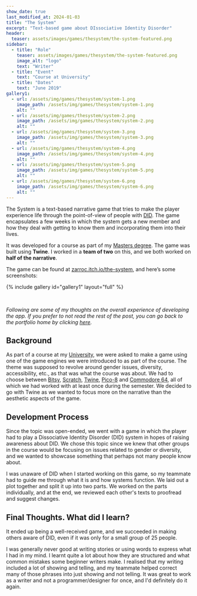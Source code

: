 ```yaml
---
show_date: true
last_modified_at: 2024-01-03
title: "The System"
excerpt: "Text-based game about DIssociative Identity Disorder"
header:
  teaser: assets/images/games/thesystem/the-system-featured.png
sidebar:
  - title: "Role"
    teaser: assets/images/games/thesystem/the-system-featured.png
    image_alt: "logo"
    text: "Writer"
  - title: "Event"
    text: "Course at University"
  - title: "Dates"
    text: "June 2019"
gallery1:
  - url: /assets/img/games/thesystem/system-1.png
    image_path: /assets/img/games/thesystem/system-1.png
    alt: ""
  - url: /assets/img/games/thesystem/system-2.png
    image_path: /assets/img/games/thesystem/system-2.png
    alt: ""
  - url: /assets/img/games/thesystem/system-3.png
    image_path: /assets/img/games/thesystem/system-3.png
    alt: ""
  - url: /assets/img/games/thesystem/system-4.png
    image_path: /assets/img/games/thesystem/system-4.png
    alt: ""
  - url: /assets/img/games/thesystem/system-5.png
    image_path: /assets/img/games/thesystem/system-5.png
    alt: ""
  - url: /assets/img/games/thesystem/system-6.png
    image_path: /assets/img/games/thesystem/system-6.png
    alt: ""
---
```


<!-- <img src="/assets/icons/github.svg" width="24" height="24"> [repo link]() -->

The System is a text-based narrative game that tries to make the player experience life through the point-of-view of people with [DID](https://en.wikipedia.org/wiki/Dissociative_identity_disorder). The game encapsulates a few weeks in which the system gets a new member and how they deal with getting to know them and incorporating them into their lives.

It was developed for a course as part of my [Masters degree](https://www.aau.at/en/studien/master-game-studies-and-engineering/). The game was built using **Twine**. I worked in a **team of two** on this, and we both worked on **half of the narrative**.

The game can be found at [zarroc.itch.io/the-system](https://zarroc.itch.io/the-system), and here’s some screenshots:

<!-- <iframe width="560" height="315" src="" title="" frameborder="0" allowfullscreen></iframe> -->

{% include gallery id="gallery1" layout="full" %}
<!-- caption="This is a sample gallery to go along with this case study." -->

<br/>

*Following are some of my thoughts on the overall experience of developing the app. If you prefer to not read the rest of the post, you can go back to the portfolio home by clicking [here](/portfolio).*


## Background

As part of a course at my [University](https://www.aau.at/), we were asked to make a game using one of the game engines we were introduced to as part of the course. The theme was supposed to revolve around gender issues, diversity, accessibility, etc., as that was what the course was about. We had to choose between [Bitsy](https://ledoux.itch.io/bitsy), [Scratch](https://scratch.mit.edu/), [Twine](https://twinery.org/), [Pico-8](https://www.lexaloffle.com/pico-8.php) and [Commodore 64](https://www.c64-wiki.com/wiki/Main_Page), all of which we had worked with at least once during the semester. We decided to go with Twine as we wanted to focus more on the narrative than the aesthetic aspects of the game.

## Development Process

Since the topic was open-ended, we went with a game in which the player had to play a Dissociative Identity Disorder (DID) system in hopes of raising awareness about DID. We chose this topic since we knew that other groups in the course would be focusing on issues related to gender or diversity, and we wanted to showcase something that perhaps not many people know about.

I was unaware of DID when I started working on this game, so my teammate had to guide me through what it is and how systems function. We laid out a plot together and split it up into two parts. We worked on the parts individually, and at the end, we reviewed each other's texts to proofread and suggest changes.

## Final Thoughts. What did I learn?

It ended up being a well-received game, and we succeeded in making others aware of DID, even if it was only for a small group of 25 people.

I was generally never good at writing stories or using words to express what I had in my mind. I learnt quite a lot about how they are structured and what common mistakes some beginner writers make. I realised that my writing included a lot of showing and telling, and my teammate helped correct many of those phrases into just showing and not telling. It was great to work as a writer and not a programmer/designer for once, and I'd definitely do it again.